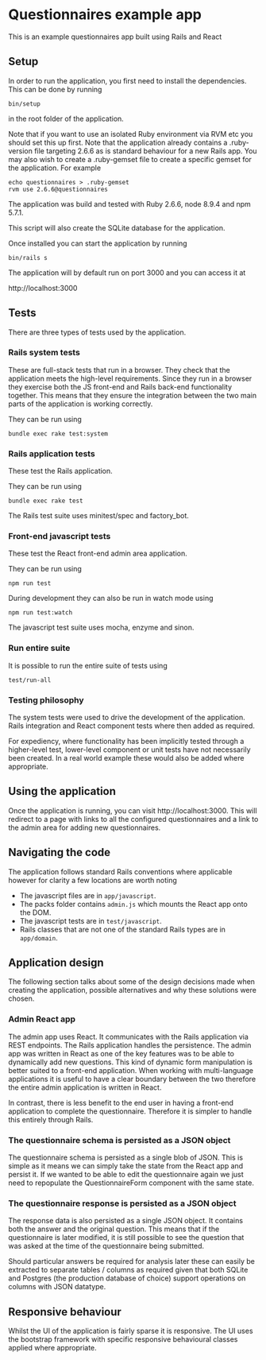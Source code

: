 # Questionnaires example app

This is an example questionnaires app built using Rails and React

## Setup

In order to run the application, you first need to install the dependencies. This can be done by running

```
bin/setup
```

in the root folder of the application.

Note that if you want to use an isolated Ruby environment via RVM etc you should set this up first. Note that the application already contains a .ruby-version file targeting 2.6.6 as is standard behaviour for a new Rails app. You may also wish to create a .ruby-gemset file to create a specific gemset for the application. For example

```
echo questionnaires > .ruby-gemset
rvm use 2.6.6@questionnaires
```

The application was build and tested with Ruby 2.6.6, node 8.9.4 and npm 5.7.1.

This script will also create the SQLite database for the application.

Once installed you can start the application by running

```
bin/rails s
```

The application will by default run on port 3000 and you can access it at

http://localhost:3000

## Tests

There are three types of tests used by the application.

### Rails system tests

These are full-stack tests that run in a browser. They check that the application meets the high-level requirements. Since they run in a browser they exercise both the JS front-end and Rails back-end functionality together. This means that they ensure the integration between the two main parts of the application is working correctly.

They can be run using

```
bundle exec rake test:system
```

### Rails application tests

These test the Rails application.

They can be run using

```
bundle exec rake test
```

The Rails test suite uses minitest/spec and factory_bot.

### Front-end javascript tests

These test the React front-end admin area application.

They can be run using

```
npm run test
```

During development they can also be run in watch mode using

```
npm run test:watch
```

The javascript test suite uses mocha, enzyme and sinon.

### Run entire suite

It is possible to run the entire suite of tests using

```
test/run-all
```

### Testing philosophy

The system tests were used to drive the development of the application. Rails integration and React component tests where then added as required.

For expediency, where functionality has been implicitly tested through a higher-level test, lower-level component or unit tests have not necessarily been created. In a real world example these would also be added where appropriate.

## Using the application

Once the application is running, you can visit http://localhost:3000. This will redirect to a page with links to all the configured questionnaires and a link to the admin area for adding new questionnaires.

## Navigating the code

The application follows standard Rails conventions where applicable however for clarity a few locations are worth noting

- The javascript files are in `app/javascript`.
- The packs folder contains `admin.js` which mounts the React app onto the DOM.
- The javascript tests are in `test/javascript`.
- Rails classes that are not one of the standard Rails types are in `app/domain`.

## Application design

The following section talks about some of the design decisions made when creating the application, possible alternatives and why these solutions were chosen.

### Admin React app

The admin app uses React. It communicates with the Rails application via REST endpoints. The Rails application handles the persistence. The admin app was written in React as one of the key features was to be able to dynamically add new questions. This kind of dynamic form manipulation is better suited to a front-end application. When working with multi-language applications it is useful to have a clear boundary between the two therefore the entire admin application is written in React.

In contrast, there is less benefit to the end user in having a front-end application to complete the questionnaire. Therefore it is simpler to handle this entirely through Rails.

### The questionnaire schema is persisted as a JSON object

The questionnaire schema is persisted as a single blob of JSON. This is simple as it means we can simply take the state from the React app and persist it. If we wanted to be able to edit the questionnaire again we just need to repopulate the QuestionnaireForm component with the same state.

### The questionnaire response is persisted as a JSON object

The response data is also persisted as a single JSON object. It contains both the answer and the original question. This means that if the questionnaire is later modified, it is still possible to see the question that was asked at the time of the questionnaire being submitted.

Should particular answers be required for analysis later these can easily be extracted to separate tables / columns as required given that both SQLite and Postgres (the production database of choice) support operations on columns with JSON datatype.

## Responsive behaviour

Whilst the UI of the application is fairly sparse it is responsive. The UI uses the bootstrap framework with specific responsive behavioural classes applied where appropriate.